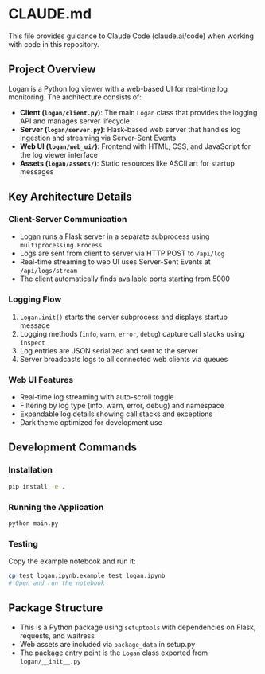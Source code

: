 # CLAUDE.md

This file provides guidance to Claude Code (claude.ai/code) when working with code in this repository.

## Project Overview

Logan is a Python log viewer with a web-based UI for real-time log monitoring. The architecture consists of:

- **Client (`logan/client.py`)**: The main `Logan` class that provides the logging API and manages server lifecycle
- **Server (`logan/server.py`)**: Flask-based web server that handles log ingestion and streaming via Server-Sent Events
- **Web UI (`logan/web_ui/`)**: Frontend with HTML, CSS, and JavaScript for the log viewer interface
- **Assets (`logan/assets/`)**: Static resources like ASCII art for startup messages

## Key Architecture Details

### Client-Server Communication
- Logan runs a Flask server in a separate subprocess using `multiprocessing.Process`
- Logs are sent from client to server via HTTP POST to `/api/log`
- Real-time streaming to web UI uses Server-Sent Events at `/api/logs/stream`
- The client automatically finds available ports starting from 5000

### Logging Flow
1. `Logan.init()` starts the server subprocess and displays startup message
2. Logging methods (`info`, `warn`, `error`, `debug`) capture call stacks using `inspect`
3. Log entries are JSON serialized and sent to the server
4. Server broadcasts logs to all connected web clients via queues

### Web UI Features
- Real-time log streaming with auto-scroll toggle
- Filtering by log type (info, warn, error, debug) and namespace
- Expandable log details showing call stacks and exceptions
- Dark theme optimized for development use

## Development Commands

### Installation
```bash
pip install -e .
```

### Running the Application
```bash
python main.py
```

### Testing
Copy the example notebook and run it:
```bash
cp test_logan.ipynb.example test_logan.ipynb
# Open and run the notebook
```

## Package Structure
- This is a Python package using `setuptools` with dependencies on Flask, requests, and waitress
- Web assets are included via `package_data` in setup.py
- The package entry point is the `Logan` class exported from `logan/__init__.py`